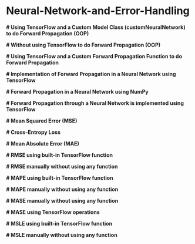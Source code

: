 # Neural-Network-and-Error-Handling


**# Using TensorFlow and a Custom Model Class (customNeuralNetwork) to do Forward Propagation (OOP)**

**# Without using TensorFlow to do Forward Propagation (OOP)**

**# Using TensorFlow and a Custom Forward Propagation Function to do Forward Propagation**

**# Implementation of Forward Propagation in a Neural Network using TensorFlow**

**# Forward Propagation in a Neural Network using NumPy**

**# Forward Propagation through a Neural Network is implemented using TensorFlow**

**# Mean Squared Error (MSE)**

**# Cross-Entropy Loss**

**# Mean Absolute Error (MAE)**

**# RMSE using built-in TensorFlow function**

**# RMSE manually without using any function**

**# MAPE using built-in TensorFlow function**

**# MAPE manually without using any function**

**# MASE manually without using any function**

**# MASE using TensorFlow operations**

**# MSLE using built-in TensorFlow function**

**# MSLE manually without using any function**

